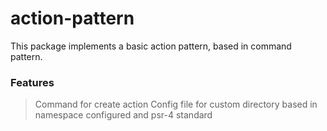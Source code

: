# action-pattern
This package implements a basic action pattern, based in command pattern.

### Features

> Command for create action 
> Config file for custom directory based in namespace configured and psr-4 standard
